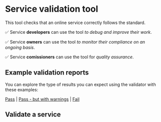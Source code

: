 # Service validation tool

This tool checks that an online service correctly follows the standard.

✅ Service **developers** can use the tool _to debug and improve their work_.

✅ Service **owners** can use the tool _to monitor their compliance on an ongoing basis_.

✅ Service **comissioners** can use the tool for _quality assurance_.

## Example validation reports

You can explore the type of results you can expect using the validator with these examples:

[Pass](/developers/validator/edcf9d03-47dd-4c46-833b-e9831d505c72?uri=https://oruk-api-2a920f51d6bb.herokuapp.com/api/mock) | [Pass - but with warnings](/developers/validator/4c305b8e-204e-4211-8670-9fd0d93b55f3?uri=https://oruk-api-2a920f51d6bb.herokuapp.com/api/mock/warn) | [Fail](/developers/validator/886de765-9e51-45e9-b4ea-5c69e4e86877?uri=https://oruk-api-2a920f51d6bb.herokuapp.com/api/mock/fail)

## Validate a service
